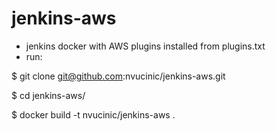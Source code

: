 # jenkins-aws
- jenkins docker with AWS plugins installed from plugins.txt
- run: 

$ git clone git@github.com:nvucinic/jenkins-aws.git

$ cd jenkins-aws/

$ docker build -t nvucinic/jenkins-aws .
